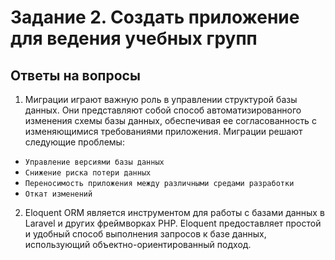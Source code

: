 # Задание 2. Создать приложение для ведения учебных групп

## Ответы на вопросы

1. Миграции играют важную роль в управлении структурой базы данных. Они представляют собой способ автоматизированного изменения схемы базы данных, обеспечивая ее согласованность с изменяющимися требованиями приложения. Миграции решают следующие проблемы:

- `Управление версиями базы данных`
- `Снижение риска потери данных`
- `Переносимость приложения между различными средами разработки`
- `Откат изменений`


2. Eloquent ORM является инструментом для работы с базами данных в Laravel и других фреймворках PHP. Eloquent предоставляет простой и удобный способ выполнения запросов к базе данных, использующий объектно-ориентированный подход.